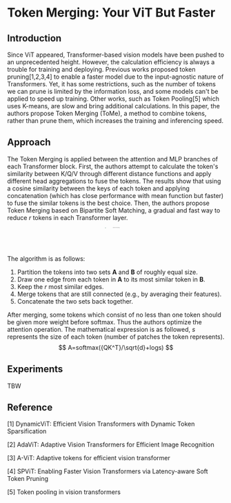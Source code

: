 # Token Merging: Your  ViT But Faster

## Introduction

Since ViT appeared, Transformer-based vision models have been pushed to an unprecedented height. However, the calculation efficiency is always a trouble for training and deploying. Previous works proposed token pruning[1,2,3,4] to enable a faster model due to the input-agnostic nature of Transformers. Yet, it has some restrictions, such as the number of tokens we can prune is limited by the information loss, and some models can't be applied to speed up training. Other works, such as Token Pooling[5] which uses K-means, are slow and bring additional calculations. In this paper, the authors propose Token Merging (ToMe), a method to combine tokens, rather than prune them, which increases the training and inferencing speed.

## Approach

The Token Merging is applied between the attention and MLP branches of each Transformer block. First, the authors attempt to calculate the token's similarity between K/Q/V through different distance functions and apply different head aggregations to fuse the tokens. The results show that using a cosine similarity between the keys of each token and applying concatenation (which has close performance with mean function but faster) to fuse the similar tokens is the best choice. Then, the authors propose Token Merging based on Bipartite Soft Matching, a gradual and fast way to reduce *r* tokens in each Transformer layer. 

<p align="center">
<img src="./figures/fig1.jpg" alt="Bipartite Soft Matching" width="500" style="zoom:10%;" />
</p>



The algorithm is as follows:

1. Partition the tokens into two sets **A** and **B** of roughly equal size.
2. Draw one edge from each token in **A** to its most similar token in **B**.
3. Keep the *r* most similar edges.
4. Merge tokens that are still connected (e.g., by averaging their features).
5. Concatenate the two sets back together.

After merging, some tokens which consist of no less than one token should be given more weight before softmax. Thus the authors optimize the attention operation. The mathematical expression is as followed, *s* represents the size of each token (number of patches the token represents). 
$$
A=softmax({QK^T}/\sqrt{d}+logs)
$$

## Experiments

TBW

## Reference

[1] DynamicViT: Efficient Vision Transformers with Dynamic Token Sparsification

[2] AdaViT: Adaptive Vision Transformers for Efficient Image Recognition

[3] A-ViT: Adaptive tokens for efficient vision transformer

[4] SPViT: Enabling Faster Vision Transformers via Latency-aware Soft Token Pruning

[5] Token pooling in vision transformers